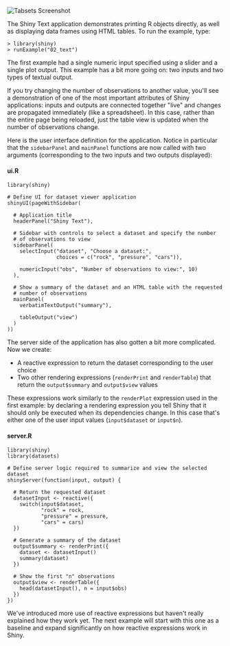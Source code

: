
![Tabsets Screenshot](screenshots/shiny-text.png)

The Shiny Text application demonstrates printing R objects directly, as well as displaying data frames using HTML tables. To run the example, type: 

<pre><code class="console">&gt; library(shiny)
&gt; runExample(&quot;02_text&quot;)
</code></pre>

The first example had a single numeric input specified using a slider and a single plot output. This example has a bit more going on: two inputs and two types of textual output.

If you try changing the number of observations to another value, you'll see a demonstration of one of the most important attributes of Shiny applications: inputs and outputs are connected together "live" and changes are propagated immediately (like a spreadsheet). In this case, rather than the entire page being reloaded, just the table view is updated when the number of observations change.

Here is the user interface definition for the application. Notice in particular that the `sidebarPanel` and `mainPanel` functions are now called with two arguments (corresponding to the two inputs and two outputs displayed):

#### ui.R

<pre><code class="r">library(shiny)

# Define UI for dataset viewer application
shinyUI(pageWithSidebar(

  # Application title
  headerPanel(&quot;Shiny Text&quot;),

  # Sidebar with controls to select a dataset and specify the number
  # of observations to view
  sidebarPanel(
    selectInput(&quot;dataset&quot;, &quot;Choose a dataset:&quot;, 
                choices = c(&quot;rock&quot;, &quot;pressure&quot;, &quot;cars&quot;)),

    numericInput(&quot;obs&quot;, &quot;Number of observations to view:&quot;, 10)
  ),

  # Show a summary of the dataset and an HTML table with the requested
  # number of observations
  mainPanel(
    verbatimTextOutput(&quot;summary&quot;),

    tableOutput(&quot;view&quot;)
  )
))
</code></pre>

The server side of the application has also gotten a bit more complicated. Now we create:

* A reactive expression to return the dataset corresponding to the user choice
* Two other rendering expressions (`renderPrint` and `renderTable`) that return the `output$summary` and `output$view` values

These expressions work similarly to the `renderPlot` expression used in the first example: by declaring a rendering expression you tell Shiny that it should only be executed when its dependencies change. In this case that's either one of the user input values (`input$dataset` or `input$n`).

#### server.R

<pre><code class="r">library(shiny)
library(datasets)

# Define server logic required to summarize and view the selected dataset
shinyServer(function(input, output) {

  # Return the requested dataset
  datasetInput &lt;- reactive({
    switch(input$dataset,
           &quot;rock&quot; = rock,
           &quot;pressure&quot; = pressure,
           &quot;cars&quot; = cars)
  })

  # Generate a summary of the dataset
  output$summary &lt;- renderPrint({
    dataset &lt;- datasetInput()
    summary(dataset)
  })

  # Show the first &quot;n&quot; observations
  output$view &lt;- renderTable({
    head(datasetInput(), n = input$obs)
  })
})
</code></pre>

We've introduced more use of reactive expressions but haven't really explained how they work yet. The next example will start with this one as a baseline and expand significantly on how reactive expressions work in Shiny.
